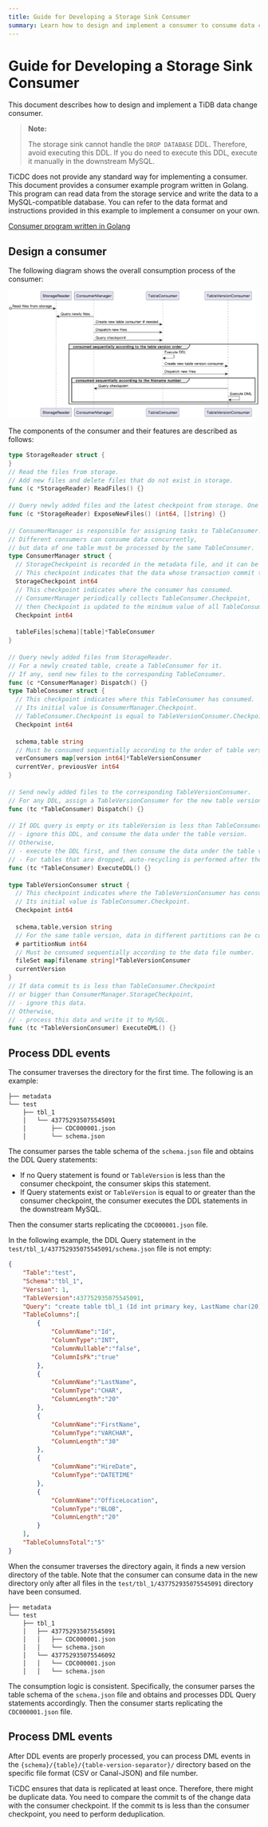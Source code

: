 ```yaml
---
title: Guide for Developing a Storage Sink Consumer
summary: Learn how to design and implement a consumer to consume data changes in storage sinks.
---
```


# Guide for Developing a Storage Sink Consumer

This document describes how to design and implement a TiDB data change consumer.

> **Note:**
>
> The storage sink cannot handle the `DROP DATABASE` DDL. Therefore, avoid executing this DDL. If you do need to execute this DDL, execute it manually in the downstream MySQL.

TiCDC does not provide any standard way for implementing a consumer. This document provides a consumer example program written in Golang. This program can read data from the storage service and write the data to a MySQL-compatible database. You can refer to the data format and instructions provided in this example to implement a consumer on your own.

[Consumer program written in Golang](https://github.com/pingcap/tiflow/tree/master/cmd/storage-consumer)

## Design a consumer

The following diagram shows the overall consumption process of the consumer:

![TiCDC storage consumer overview](/media/ticdc/ticdc-storage-consumer-overview.png)

The components of the consumer and their features are described as follows:

```go
type StorageReader struct {
}
// Read the files from storage.
// Add new files and delete files that do not exist in storage.
func (c *StorageReader) ReadFiles() {}

// Query newly added files and the latest checkpoint from storage. One file can only be returned once.
func (c *StorageReader) ExposeNewFiles() (int64, []string) {}

// ConsumerManager is responsible for assigning tasks to TableConsumer.
// Different consumers can consume data concurrently,
// but data of one table must be processed by the same TableConsumer.
type ConsumerManager struct {
  // StorageCheckpoint is recorded in the metadata file, and it can be fetched by calling `StorageReader.ExposeNewFiles()`.
  // This checkpoint indicates that the data whose transaction commit time is less than this checkpoint has been stored in storage.
  StorageCheckpoint int64
  // This checkpoint indicates where the consumer has consumed.
  // ConsumerManager periodically collects TableConsumer.Checkpoint,
  // then Checkpoint is updated to the minimum value of all TableConsumer.Checkpoint.
  Checkpoint int64

  tableFiles[schema][table]*TableConsumer
}

// Query newly added files from StorageReader.
// For a newly created table, create a TableConsumer for it.
// If any, send new files to the corresponding TableConsumer.
func (c *ConsumerManager) Dispatch() {}
type TableConsumer struct {
  // This checkpoint indicates where this TableConsumer has consumed.
  // Its initial value is ConsumerManager.Checkpoint.
  // TableConsumer.Checkpoint is equal to TableVersionConsumer.Checkpoint.
  Checkpoint int64

  schema,table string
  // Must be consumed sequentially according to the order of table versions.
  verConsumers map[version int64]*TableVersionConsumer
  currentVer, previousVer int64
}

// Send newly added files to the corresponding TableVersionConsumer.
// For any DDL, assign a TableVersionConsumer for the new table version.
func (tc *TableConsumer) Dispatch() {}

// If DDL query is empty or its tableVersion is less than TableConsumer.Checkpoint,
// - ignore this DDL, and consume the data under the table version.
// Otherwise,
// - execute the DDL first, and then consume the data under the table version.
// - For tables that are dropped, auto-recycling is performed after the drop table DDL is executed.
func (tc *TableConsumer) ExecuteDDL() {}

type TableVersionConsumer struct {
  // This checkpoint indicates where the TableVersionConsumer has consumed.
  // Its initial value is TableConsumer.Checkpoint.
  Checkpoint int64

  schema,table,version string
  // For the same table version, data in different partitions can be consumed concurrently.
  # partitionNum int64
  // Must be consumed sequentially according to the data file number.
  fileSet map[filename string]*TableVersionConsumer
  currentVersion
}
// If data commit ts is less than TableConsumer.Checkpoint
// or bigger than ConsumerManager.StorageCheckpoint,
// - ignore this data.
// Otherwise,
// - process this data and write it to MySQL.
func (tc *TableVersionConsumer) ExecuteDML() {}
```

## Process DDL events

The consumer traverses the directory for the first time. The following is an example:

```
├── metadata
└── test
    ├── tbl_1
    │   └── 437752935075545091
    │       ├── CDC000001.json
    │       └── schema.json
```

The consumer parses the table schema of the `schema.json` file and obtains the DDL Query statements:

- If no Query statement is found or `TableVersion` is less than the consumer checkpoint, the consumer skips this statement.
- If Query statements exist or `TableVersion` is equal to or greater than the consumer checkpoint, the consumer executes the DDL statements in the downstream MySQL.

Then the consumer starts replicating the `CDC000001.json` file.

In the following example, the DDL Query statement in the `test/tbl_1/437752935075545091/schema.json` file is not empty:

```json
{
    "Table":"test",
    "Schema":"tbl_1",
    "Version": 1,
    "TableVersion":437752935075545091,
    "Query": "create table tbl_1 (Id int primary key, LastName char(20), FirstName varchar(30), HireDate datetime, OfficeLocation Blob(20))",
    "TableColumns":[
        {
            "ColumnName":"Id",
            "ColumnType":"INT",
            "ColumnNullable":"false",
            "ColumnIsPk":"true"
        },
        {
            "ColumnName":"LastName",
            "ColumnType":"CHAR",
            "ColumnLength":"20"
        },
        {
            "ColumnName":"FirstName",
            "ColumnType":"VARCHAR",
            "ColumnLength":"30"
        },
        {
            "ColumnName":"HireDate",
            "ColumnType":"DATETIME"
        },
        {
            "ColumnName":"OfficeLocation",
            "ColumnType":"BLOB",
            "ColumnLength":"20"
        }
    ],
    "TableColumnsTotal":"5"
}
```

When the consumer traverses the directory again, it finds a new version directory of the table. Note that the consumer can consume data in the new directory only after all files in the `test/tbl_1/437752935075545091` directory have been consumed.

```
├── metadata
└── test
    ├── tbl_1
    │   ├── 437752935075545091
    │   │   ├── CDC000001.json
    │   │   └── schema.json
    │   └── 437752935075546092
    │   │   └── CDC000001.json
    │   │   └── schema.json
```

The consumption logic is consistent. Specifically, the consumer parses the table schema of the `schema.json` file and obtains and processes DDL Query statements accordingly. Then the consumer starts replicating the `CDC000001.json` file.

## Process DML events

After DDL events are properly processed, you can process DML events in the `{schema}/{table}/{table-version-separator}/` directory based on the specific file format (CSV or Canal-JSON) and file number.

TiCDC ensures that data is replicated at least once. Therefore, there might be duplicate data. You need to compare the commit ts of the change data with the consumer checkpoint. If the commit ts is less than the consumer checkpoint, you need to perform deduplication.
